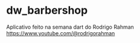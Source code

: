 # dw_barbershop
Aplicativo feito na semana dart do Rodrigo Rahman https://www.youtube.com/@rodrigorahman
